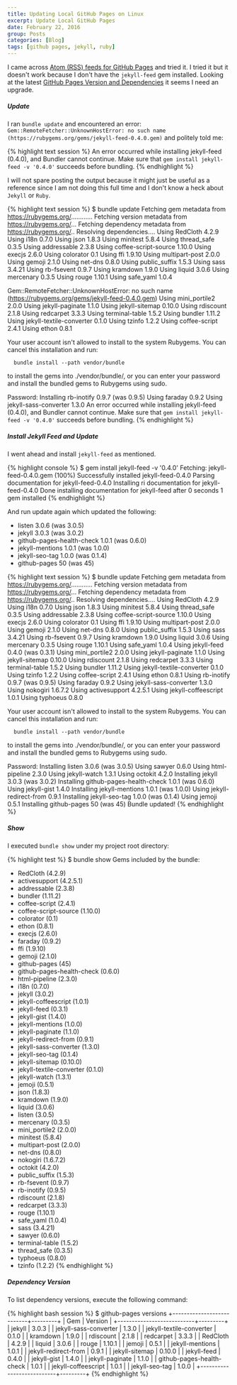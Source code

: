 ```yaml
---
title: Updating Local GitHub Pages on Linux
excerpt: Update Local GitHub Pages
date: February 22, 2016
group: Posts
categories: [Blog]
tags: [github pages, jekyll, ruby]
---
```


I came across [Atom (RSS) feeds for GitHub Pages](https://help.github.com/articles/atom-rss-feeds-for-github-pages/) and tried it.
I tried it but it doesn't work because I don't have the `jekyll-feed` gem installed.
Looking at the latest [GitHub Pages Version and Dependencies](https://pages.github.com/versions/) it seems I need an upgrade.

##### Update

I ran `bundle update` and encountered an error: `Gem::RemoteFetcher::UnknownHostError: no such name (https://rubygems.org/gems/jekyll-feed-0.4.0.gem)` and politely told me:

{% highlight text session %}
An error occurred while installing jekyll-feed (0.4.0), and Bundler cannot continue.
Make sure that `gem install jekyll-feed -v '0.4.0'` succeeds before bundling.
{% endhighlight %}

I will not spare posting the output because it might just be useful as a reference since I am not doing this full time and I don't know a heck about `Jekyll` or `Ruby`.

{% highlight text session %}
$ bundle update
Fetching gem metadata from https://rubygems.org/............
Fetching version metadata from https://rubygems.org/...
Fetching dependency metadata from https://rubygems.org/..
Resolving dependencies....
Using RedCloth 4.2.9
Using i18n 0.7.0
Using json 1.8.3
Using minitest 5.8.4
Using thread_safe 0.3.5
Using addressable 2.3.8
Using coffee-script-source 1.10.0
Using execjs 2.6.0
Using colorator 0.1
Using ffi 1.9.10
Using multipart-post 2.0.0
Using gemoji 2.1.0
Using net-dns 0.8.0
Using public_suffix 1.5.3
Using sass 3.4.21
Using rb-fsevent 0.9.7
Using kramdown 1.9.0
Using liquid 3.0.6
Using mercenary 0.3.5
Using rouge 1.10.1
Using safe_yaml 1.0.4

Gem::RemoteFetcher::UnknownHostError: no such name (https://rubygems.org/gems/jekyll-feed-0.4.0.gem)
Using mini_portile2 2.0.0
Using jekyll-paginate 1.1.0
Using jekyll-sitemap 0.10.0
Using rdiscount 2.1.8
Using redcarpet 3.3.3
Using terminal-table 1.5.2
Using bundler 1.11.2
Using jekyll-textile-converter 0.1.0
Using tzinfo 1.2.2
Using coffee-script 2.4.1
Using ethon 0.8.1


Your user account isn't allowed to install to the system Rubygems.
  You can cancel this installation and run:

      bundle install --path vendor/bundle

  to install the gems into ./vendor/bundle/, or you can enter your password
  and install the bundled gems to Rubygems using sudo.

  Password: 
Installing rb-inotify 0.9.7 (was 0.9.5)
Using faraday 0.9.2
Using jekyll-sass-converter 1.3.0
An error occurred while installing jekyll-feed (0.4.0), and Bundler cannot continue.
Make sure that `gem install jekyll-feed -v '0.4.0'` succeeds before bundling.
{% endhighlight %}

##### Install Jekyll Feed and Update

I went ahead and install `jekyll-feed` as mentioned.

{% highlight console %}
$ gem install jekyll-feed -v '0.4.0'
Fetching: jekyll-feed-0.4.0.gem (100%)
Successfully installed jekyll-feed-0.4.0
Parsing documentation for jekyll-feed-0.4.0
Installing ri documentation for jekyll-feed-0.4.0
Done installing documentation for jekyll-feed after 0 seconds
1 gem installed
{% endhighlight %}

And run update again which updated the following:

* listen 3.0.6 (was 3.0.5)
* jekyll 3.0.3 (was 3.0.2)
* github-pages-health-check 1.0.1 (was 0.6.0)
* jekyll-mentions 1.0.1 (was 1.0.0)
* jekyll-seo-tag 1.0.0 (was 0.1.4)
* github-pages 50 (was 45)

{% highlight text session %}
$ bundle update
Fetching gem metadata from https://rubygems.org/............
Fetching version metadata from https://rubygems.org/...
Fetching dependency metadata from https://rubygems.org/..
Resolving dependencies....
Using RedCloth 4.2.9
Using i18n 0.7.0
Using json 1.8.3
Using minitest 5.8.4
Using thread_safe 0.3.5
Using addressable 2.3.8
Using coffee-script-source 1.10.0
Using execjs 2.6.0
Using colorator 0.1
Using ffi 1.9.10
Using multipart-post 2.0.0
Using gemoji 2.1.0
Using net-dns 0.8.0
Using public_suffix 1.5.3
Using sass 3.4.21
Using rb-fsevent 0.9.7
Using kramdown 1.9.0
Using liquid 3.0.6
Using mercenary 0.3.5
Using rouge 1.10.1
Using safe_yaml 1.0.4
Using jekyll-feed 0.4.0 (was 0.3.1)
Using mini_portile2 2.0.0
Using jekyll-paginate 1.1.0
Using jekyll-sitemap 0.10.0
Using rdiscount 2.1.8
Using redcarpet 3.3.3
Using terminal-table 1.5.2
Using bundler 1.11.2
Using jekyll-textile-converter 0.1.0
Using tzinfo 1.2.2
Using coffee-script 2.4.1
Using ethon 0.8.1
Using rb-inotify 0.9.7 (was 0.9.5)
Using faraday 0.9.2
Using jekyll-sass-converter 1.3.0
Using nokogiri 1.6.7.2
Using activesupport 4.2.5.1
Using jekyll-coffeescript 1.0.1
Using typhoeus 0.8.0


Your user account isn't allowed to install to the system Rubygems.
  You can cancel this installation and run:

      bundle install --path vendor/bundle

  to install the gems into ./vendor/bundle/, or you can enter your password
  and install the bundled gems to Rubygems using sudo.

  Password: 
Installing listen 3.0.6 (was 3.0.5)
Using sawyer 0.6.0
Using html-pipeline 2.3.0
Using jekyll-watch 1.3.1
Using octokit 4.2.0
Installing jekyll 3.0.3 (was 3.0.2)
Installing github-pages-health-check 1.0.1 (was 0.6.0)
Using jekyll-gist 1.4.0
Installing jekyll-mentions 1.0.1 (was 1.0.0)
Using jekyll-redirect-from 0.9.1
Installing jekyll-seo-tag 1.0.0 (was 0.1.4)
Using jemoji 0.5.1
Installing github-pages 50 (was 45)
Bundle updated!
{% endhighlight %}


##### Show

I executed `bundle show` under my project root directory:

{% highlight test %}
$ bundle show
Gems included by the bundle:
  * RedCloth (4.2.9)
  * activesupport (4.2.5.1)
  * addressable (2.3.8)
  * bundler (1.11.2)
  * coffee-script (2.4.1)
  * coffee-script-source (1.10.0)
  * colorator (0.1)
  * ethon (0.8.1)
  * execjs (2.6.0)
  * faraday (0.9.2)
  * ffi (1.9.10)
  * gemoji (2.1.0)
  * github-pages (45)
  * github-pages-health-check (0.6.0)
  * html-pipeline (2.3.0)
  * i18n (0.7.0)
  * jekyll (3.0.2)
  * jekyll-coffeescript (1.0.1)
  * jekyll-feed (0.3.1)
  * jekyll-gist (1.4.0)
  * jekyll-mentions (1.0.0)
  * jekyll-paginate (1.1.0)
  * jekyll-redirect-from (0.9.1)
  * jekyll-sass-converter (1.3.0)
  * jekyll-seo-tag (0.1.4)
  * jekyll-sitemap (0.10.0)
  * jekyll-textile-converter (0.1.0)
  * jekyll-watch (1.3.1)
  * jemoji (0.5.1)
  * json (1.8.3)
  * kramdown (1.9.0)
  * liquid (3.0.6)
  * listen (3.0.5)
  * mercenary (0.3.5)
  * mini_portile2 (2.0.0)
  * minitest (5.8.4)
  * multipart-post (2.0.0)
  * net-dns (0.8.0)
  * nokogiri (1.6.7.2)
  * octokit (4.2.0)
  * public_suffix (1.5.3)
  * rb-fsevent (0.9.7)
  * rb-inotify (0.9.5)
  * rdiscount (2.1.8)
  * redcarpet (3.3.3)
  * rouge (1.10.1)
  * safe_yaml (1.0.4)
  * sass (3.4.21)
  * sawyer (0.6.0)
  * terminal-table (1.5.2)
  * thread_safe (0.3.5)
  * typhoeus (0.8.0)
  * tzinfo (1.2.2)
{% endhighlight %}

##### Dependency Version

To list dependency versions, execute the following command:

{% highlight bash session %}
$ github-pages versions
+---------------------------+---------+
| Gem                       | Version |
+---------------------------+---------+
| jekyll                    | 3.0.3   |
| jekyll-sass-converter     | 1.3.0   |
| jekyll-textile-converter  | 0.1.0   |
| kramdown                  | 1.9.0   |
| rdiscount                 | 2.1.8   |
| redcarpet                 | 3.3.3   |
| RedCloth                  | 4.2.9   |
| liquid                    | 3.0.6   |
| rouge                     | 1.10.1  |
| jemoji                    | 0.5.1   |
| jekyll-mentions           | 1.0.1   |
| jekyll-redirect-from      | 0.9.1   |
| jekyll-sitemap            | 0.10.0  |
| jekyll-feed               | 0.4.0   |
| jekyll-gist               | 1.4.0   |
| jekyll-paginate           | 1.1.0   |
| github-pages-health-check | 1.0.1   |
| jekyll-coffeescript       | 1.0.1   |
| jekyll-seo-tag            | 1.0.0   |
+---------------------------+---------+
{% endhighlight %}



[GitHub Pages]: https://pages.github.com/ "GitHub Pages"